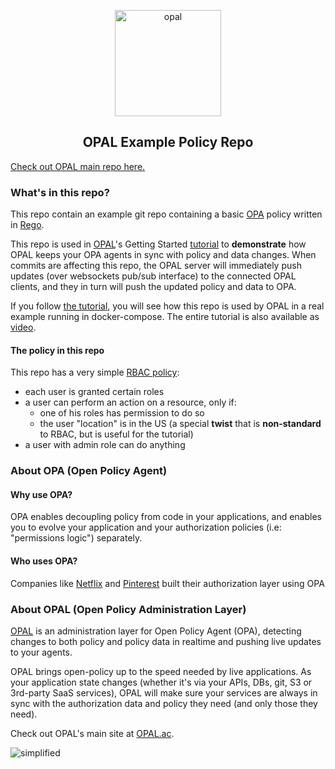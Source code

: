 <p  align="center">
 <img src="https://i.ibb.co/BGVBmMK/opal.png" height=170 alt="opal" border="0" />
</p>
<h2 align="center">
OPAL Example Policy Repo
</h2>

[Check out OPAL main repo here.](https://github.com/permitio/opal)

### What's in this repo?
This repo contain an example git repo containing a basic [OPA](https://www.openpolicyagent.org/docs/latest/) policy written in [Rego](https://www.openpolicyagent.org/docs/latest/policy-language/#what-is-rego).

This repo is used in [OPAL](https://github.com/permitio/opal)'s Getting Started [tutorial](https://github.com/permitio/opal/blob/master/docs/HOWTO/get_started_with_opal_using_docker.md) to **demonstrate** how OPAL keeps your OPA agents in sync with policy and data changes. When commits are affecting this repo, the OPAL server will immediately push updates (over websockets pub/sub interface) to the connected OPAL clients, and they in turn will push the updated policy and data to OPA.

If you follow [the tutorial](https://github.com/permitio/opal/blob/master/docs/HOWTO/get_started_with_opal_using_docker.md), you will see how this repo is used by OPAL in a real example running in docker-compose. The entire tutorial is also available as [video](https://asciinema.org/a/5IMzZRPltUiFdsNnZ81t14ERk?t=1).

#### The policy in this repo
This repo has a very simple [RBAC policy](https://en.wikipedia.org/wiki/Role-based_access_control):
- each user is granted certain roles
- a user can perform an action on a resource, only if:
  - one of his roles has permission to do so
  - the user "location" is in the US (a special **twist** that is **non-standard** to RBAC, but is useful for the tutorial)
- a user with admin role can do anything

### About OPA (Open Policy Agent)

#### Why use OPA?
OPA enables decoupling policy from code in your applications, and enables you to evolve your application and your authorization policies (i.e: "permissions logic") separately.

#### Who uses OPA?
Companies like [Netflix](https://www.youtube.com/watch?v=R6tUNpRpdnY) and [Pinterest](https://www.youtube.com/watch?v=LhgxFICWsA8) built their authorization layer using OPA

### About OPAL (Open Policy Administration Layer)
[OPAL](https://github.com/permitio/opal) is an administration layer for Open Policy Agent (OPA), detecting changes to both policy and policy data in realtime and pushing live updates to your agents.

OPAL brings open-policy up to the speed needed by live applications. As your application state changes (whether it's via your APIs, DBs, git, S3 or 3rd-party SaaS services), OPAL will make sure your services are always in sync with the authorization data and policy they need (and only those they need).

Check out OPAL's main site at [OPAL.ac](https://opal.ac).

<img src="https://i.ibb.co/CvmX8rR/simplified-diagram-highlight.png" alt="simplified" border="0">
